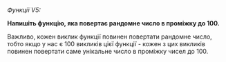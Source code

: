 _Функції V5:_


**Напишіть функцію, яка повертає рандомне число в проміжку до 100.**

Важливо, кожен виклик функції повинен повертати рандомне число, тобто якщо у нас є 100 викликів цієї функції  -
кожен з цих викликів повинен повертати саме унікальне число в проміжку чисел до 100.